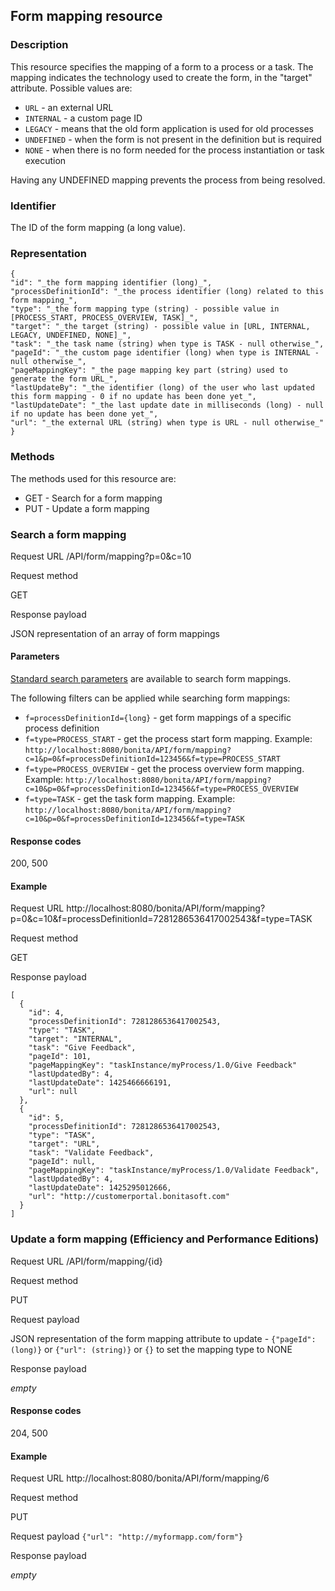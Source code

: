 ## Form mapping resource

### Description

This resource specifies the mapping of a form to a process or a task. The mapping indicates the technology used to create the form, in the "target" attribute. Possible values are:

* `URL` - an external URL
* `INTERNAL` - a custom page ID
* `LEGACY` - means that the old form application is used for old processes
* `UNDEFINED` - when the form is not present in the definition but is required
* `NONE` - when there is no form needed for the process instantiation or task execution

Having any UNDEFINED mapping prevents the process from being resolved.

### Identifier

The ID of the form mapping (a long value).

### Representation

    {
    "id": "_the form mapping identifier (long)_",
    "processDefinitionId": "_the process identifier (long) related to this form mapping_",
    "type": "_the form mapping type (string) - possible value in [PROCESS_START, PROCESS_OVERVIEW, TASK]_",
    "target": "_the target (string) - possible value in [URL, INTERNAL, LEGACY, UNDEFINED, NONE]_",
    "task": "_the task name (string) when type is TASK - null otherwise_",
    "pageId": "_the custom page identifier (long) when type is INTERNAL - null otherwise_",
    "pageMappingKey": "_the page mapping key part (string) used to generate the form URL_",
    "lastUpdateBy": "_the identifier (long) of the user who last updated this form mapping - 0 if no update has been done yet_",
    "lastUpdateDate": "_the last update date in milliseconds (long) - null if no update has been done yet_",
    "url": "_the external URL (string) when type is URL - null otherwise_"
    }
    

### Methods

The methods used for this resource are:

* GET - Search for a form mapping
* PUT - Update a form mapping

### Search a form mapping

Request URL
/API/form/mapping?p=0&c=10

Request method

GET

Response payload

JSON representation of an array of form mappings

#### Parameters

[Standard search parameters](/rest-api-overview.md#standard_search_params) are available to search form mappings.

The following filters can be applied while searching form mappings:

* `f=processDefinitionId={long}` - get form mappings of a specific process definition
* `f=type=PROCESS_START` - get the process start form mapping. Example: `http://localhost:8080/bonita/API/form/mapping?c=1&p=0&f=processDefinitionId=123456&f=type=PROCESS_START`
* `f=type=PROCESS_OVERVIEW` - get the process overview form mapping. Example: `http://localhost:8080/bonita/API/form/mapping?c=10&p=0&f=processDefinitionId=123456&f=type=PROCESS_OVERVIEW`
* `f=type=TASK` - get the task form mapping. Example: `http://localhost:8080/bonita/API/form/mapping?c=10&p=0&f=processDefinitionId=123456&f=type=TASK`

#### Response codes

200, 500

#### Example
Request URL
http://localhost:8080/bonita/API/form/mapping?p=0&c=10&f=processDefinitionId=7281286536417002543&f=type=TASK

Request method

GET

Response payload

    
    [
      {
        "id": 4,
        "processDefinitionId": 7281286536417002543,
        "type": "TASK",
        "target": "INTERNAL",
        "task": "Give Feedback",
        "pageId": 101,
        "pageMappingKey": "taskInstance/myProcess/1.0/Give Feedback"
        "lastUpdatedBy": 4,
        "lastUpdateDate": 1425466666191,
        "url": null
      },
      {
        "id": 5,
        "processDefinitionId": 7281286536417002543,
        "type": "TASK",
        "target": "URL",
        "task": "Validate Feedback",
        "pageId": null,
        "pageMappingKey": "taskInstance/myProcess/1.0/Validate Feedback",
        "lastUpdatedBy": 4,
        "lastUpdateDate": 1425295012666,
        "url": "http://customerportal.bonitasoft.com"
      }
    ]
    

### Update a form mapping (Efficiency and Performance Editions)

Request URL
/API/form/mapping/{id}

Request method

PUT

Request payload

JSON representation of the form mapping attribute to update -
`{"pageId": (long)}` or `{"url": (string)}` or `{}` to set the mapping type to NONE

Response payload

_empty_

#### Response codes

204, 500

#### Example
Request URL
http://localhost:8080/bonita/API/form/mapping/6

Request method

PUT

Request payload
`{"url": "http://myformapp.com/form"}`

Response payload

_empty_